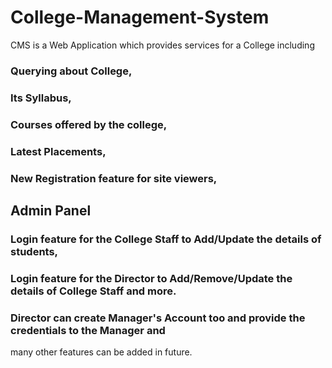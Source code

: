 # College-Management-System
CMS is a Web Application which provides services for a College including 
### Querying about College, 
### Its Syllabus,
### Courses offered by the college,
### Latest Placements, 
### New Registration feature for site viewers,
## Admin Panel
### Login feature for the College Staff to Add/Update the details of students,
### Login feature for the Director to Add/Remove/Update the details of College Staff and more.
### Director can create Manager's Account too and provide the credentials to the Manager and
many other features can be added in future. 
